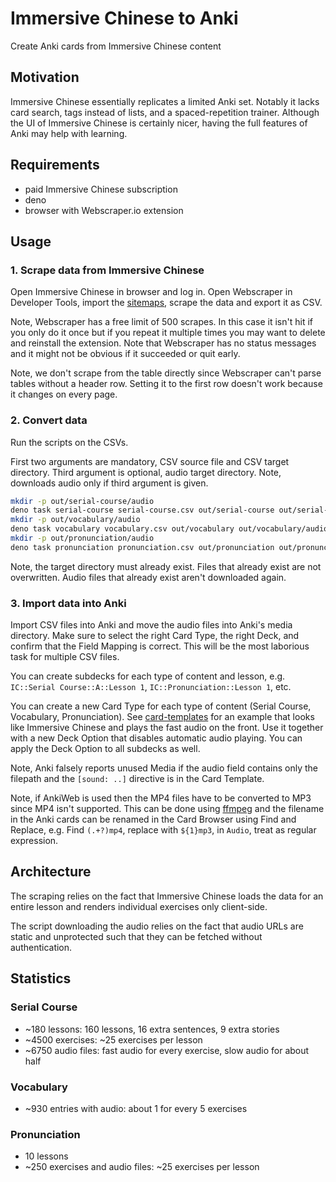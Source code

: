 # Immersive Chinese to Anki

Create Anki cards from Immersive Chinese content



## Motivation

Immersive Chinese essentially replicates a limited Anki set. Notably it lacks card search, tags instead of lists, and a spaced-repetition trainer. Although the UI of Immersive Chinese is certainly nicer, having the full features of Anki may help with learning.



## Requirements

- paid Immersive Chinese subscription
- deno
- browser with Webscraper.io extension



## Usage

### 1. Scrape data from Immersive Chinese

Open Immersive Chinese in browser and log in. Open Webscraper in Developer Tools, import the [sitemaps](sitemaps), scrape the data and export it as CSV.

Note, Webscraper has a free limit of 500 scrapes. In this case it isn't hit if you only do it once but if you repeat it multiple times you may want to delete and reinstall the extension. Note that Webscraper has no status messages and it might not be obvious if it succeeded or quit early.

Note, we don't scrape from the table directly since Webscraper can't parse tables without a header row. Setting it to the first row doesn't work because it changes on every page.

### 2. Convert data

Run the scripts on the CSVs.

First two arguments are mandatory, CSV source file and CSV target directory. Third argument is optional, audio target directory. Note, downloads audio only if third argument is given.

```sh
mkdir -p out/serial-course/audio
deno task serial-course serial-course.csv out/serial-course out/serial-course/audio
mkdir -p out/vocabulary/audio
deno task vocabulary vocabulary.csv out/vocabulary out/vocabulary/audio
mkdir -p out/pronunciation/audio
deno task pronunciation pronunciation.csv out/pronunciation out/pronunciation/audio
```

Note, the target directory must already exist. Files that already exist are not overwritten. Audio files that already exist aren't downloaded again.

### 3. Import data into Anki

Import CSV files into Anki and move the audio files into Anki's media directory. Make sure to select the right Card Type, the right Deck, and confirm that the Field Mapping is correct. This will be the most laborious task for multiple CSV files.

You can create subdecks for each type of content and lesson, e.g. `IC::Serial Course::A::Lesson 1`, `IC::Pronunciation::Lesson 1`, etc.

You can create a new Card Type for each type of content (Serial Course, Vocabulary, Pronunciation). See [card-templates](card-templates) for an example that looks like Immersive Chinese and plays the fast audio on the front. Use it together with a new Deck Option that disables automatic audio playing. You can apply the Deck Option to all subdecks as well.

Note, Anki falsely reports unused Media if the audio field contains only the filepath and the `[sound: ..]` directive is in the Card Template.

Note, if AnkiWeb is used then the MP4 files have to be converted to MP3 since MP4 isn't supported. This can be done using [ffmpeg](https://stackoverflow.com/questions/38449239/converting-all-the-mp4-audio-files-in-a-folder-to-mp3-using-ffmpeg) and the filename in the Anki cards can be renamed in the Card Browser using Find and Replace, e.g. Find `(.+?)mp4`, replace with `${1}mp3`, in `Audio`, treat as regular expression.



## Architecture

The scraping relies on the fact that Immersive Chinese loads the data for an entire lesson and renders individual exercises only client-side.

The script downloading the audio relies on the fact that audio URLs are static and unprotected such that they can be fetched without authentication.



## Statistics

### Serial Course

- ~180 lessons: 160 lessons, 16 extra sentences, 9 extra stories
- ~4500 exercises: ~25 exercises per lesson
- ~6750 audio files: fast audio for every exercise, slow audio for about half

### Vocabulary

- ~930 entries with audio: about 1 for every 5 exercises

### Pronunciation

- 10 lessons
- ~250 exercises and audio files: ~25 exercises per lesson
